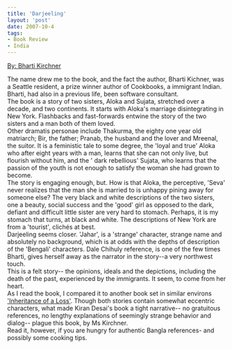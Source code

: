 ```yaml
---
title: 'Darjeeling'
layout: 'post'
date: 2007-10-4
tags: 
- Book Review
- India
---
```

<a href="http://www.amazon.com/Darjeeling-A-Novel-Bharti-Kirchner/dp/B0062GMVVC/ref=sr_1_sc_1?ie=UTF8&qid=1378657461&sr=8-1-spell&keywords=Darjeeling+kichner">By: Bharti Kirchner</a>
<!--more-->



The name drew me to the book, and the fact the author, Bharti Kichner, was a Seattle resident, a prize winner author of Cookbooks, a immigrant Indian. Bharti, had also in a previous life, been software consultant.<br>
The book is a story of two sisters, Aloka and Sujata, stretched over a decade, and two continents.
It starts with Aloka's marriage disintegrating in New York. Flashbacks and fast-forwards entwine the story of the two sisters and a man both of them loved.<br>
Other dramatis personae include Thakurma, the eighty one year old matriarch; Bir, the father; Pranab, the husband and the lover and Mreenal, the suitor. It is a feministic tale to some degree, the 'loyal and true' Aloka who after eight years with a man, learns that she can not only live, but flourish without him, and the ' dark rebellious' Sujata, who learns that the passion of the youth is not enough to satisfy the woman she had grown to become.<br>
The story is engaging enough, but. How is that Aloka, the perceptive, 'Seva' never realizes that the man she is married to is unhappy pining away for someone else? The very black and white descriptions of the two sisters, one a beauty, social success and the 'good' girl as opposed to the dark, defiant and difficult little sister are very hard to stomach. Perhaps, it is my stomach that turns, at black and white. The descriptions of New York are from a 'tourist', clichés at best.
<br> Darjeeling seems closer. 'Jahar', is a 'strange' character, strange name and absolutely no background, which is at odds with the depths of description of the 'Bengali' characters. Dale Chihuly reference, is one of the few times Bharti, gives herself away as the narrator in the story--a very northwest touch.<br>
This is a felt story-- the opinions, ideals and the depictions, including the death of the past, experienced by the immigrants.  It seem, to come from her heart.<br>
As I read the book, I compared it to another book set in similar environs <a href="http://www.amazon.com/The-Inheritance-Loss-Kiran-Desai/dp/0802142818/ref=sr_1_1?ie=UTF8&qid=1378657890&sr=8-1&keywords=inheritance+of+loss">'Inheritance of a Loss'</a>. Though both stories contain somewhat eccentric characters, what made Kiran Desai's book a tight narrative-- no gratuitous references, no lengthy explanations of seemingly strange behavior and dialog-- plague this book, by Ms Kirchner. 
<br>
Read it, however, if you are hungry for authentic Bangla references- and possibly some cooking tips.
<br>
